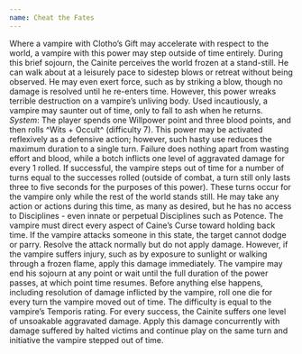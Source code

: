 ```yaml
---
name: Cheat the Fates
---
```


Where a vampire with Clotho’s Gift may accelerate with respect to the world, a vampire with this power may step outside of time entirely. During this brief sojourn, the Cainite perceives the world frozen at a stand-still. He can walk about at a leisurely pace to sidestep blows or retreat without being observed. He may even exert force, such as by striking a blow, though no damage is resolved until he re-enters time. However, this power wreaks terrible destruction on a vampire’s unliving body. Used incautiously, a vampire may saunter out of time, only to fall to ash when he returns.
_System_: The player spends one Willpower point and three blood points, and then rolls ^Wits + Occult^ (difficulty 7). This power may be activated reflexively as a defensive action; however, such hasty use reduces the maximum duration to a single turn. Failure does nothing apart from wasting effort and blood, while a botch inflicts one level of aggravated damage for every 1 rolled. If successful, the vampire steps out of time for a number of turns equal to the successes rolled (outside of combat, a turn still only lasts three to five seconds for the purposes of this power). These turns occur for the vampire only while the rest of the world stands still. He may take any action or actions during this time, as many as desired, but he has no access to Disciplines - even innate or perpetual Disciplines such as Potence. The vampire must direct every aspect of Caine’s Curse toward holding back time. If the vampire attacks someone in this state, the target cannot dodge or parry. Resolve the attack normally but do not apply damage. However, if the vampire suffers injury, such as by exposure to sunlight or walking through a frozen flame, apply this damage immediately. The vampire may end his sojourn at any point or wait until the full duration of the power passes, at which point time resumes. Before anything else happens, including resolution of damage inflicted by the vampire, roll one die for every turn the vampire moved out of time. The difficulty is equal to the vampire’s Temporis rating. For every success, the Cainite suffers one level of unsoakable aggravated damage. Apply this damage concurrently with damage suffered by halted victims and continue play on the same turn and initiative the vampire stepped out of time.